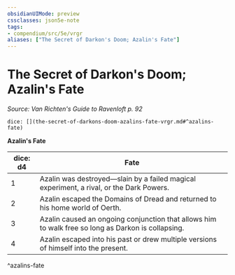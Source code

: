 ```yaml
---
obsidianUIMode: preview
cssclasses: json5e-note
tags:
- compendium/src/5e/vrgr
aliases: ["The Secret of Darkon's Doom; Azalin's Fate"]
---
```

# The Secret of Darkon's Doom; Azalin's Fate
*Source: Van Richten's Guide to Ravenloft p. 92* 

`dice: [](the-secret-of-darkons-doom-azalins-fate-vrgr.md#^azalins-fate)`

**Azalin's Fate**

| dice: d4 | Fate |
|----------|------|
| 1 | Azalin was destroyed—slain by a failed magical experiment, a rival, or the Dark Powers. |
| 2 | Azalin escaped the Domains of Dread and returned to his home world of Oerth. |
| 3 | Azalin caused an ongoing conjunction that allows him to walk free so long as Darkon is collapsing. |
| 4 | Azalin escaped into his past or drew multiple versions of himself into the present. |
^azalins-fate